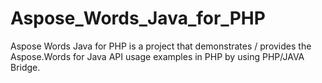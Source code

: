 # Aspose_Words_Java_for_PHP
Aspose Words Java for PHP is a project that demonstrates / provides the Aspose.Words for Java API usage examples in PHP by using PHP/JAVA Bridge.

